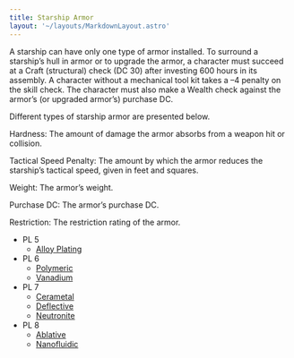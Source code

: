 ```yaml
---
title: Starship Armor
layout: '~/layouts/MarkdownLayout.astro'
---
```

A starship can have only one type of armor installed. To surround a starship’s
hull in armor or to upgrade the armor, a character must succeed at a Craft
(structural) check (DC 30) after investing 600 hours in its assembly. A
character without a mechanical tool kit takes a –4 penalty on the skill check.
The character must also make a Wealth check against the armor’s (or upgraded
armor’s) purchase DC.

Different types of starship armor are presented below.

Hardness: The amount of damage the armor absorbs from a weapon hit or
collision.

Tactical Speed Penalty: The amount by which the armor reduces the starship’s
tactical speed, given in feet and squares.

Weight: The armor’s weight.

Purchase DC: The armor’s purchase DC.

Restriction: The restriction rating of the armor.

  * PL 5
    * [Alloy Plating](/future.d20.srd/starships/starship.armor/alloy.plating)
  * PL 6
    * [Polymeric](/future.d20.srd/starships/starship.armor/polymeric)
    * [Vanadium](/future.d20.srd/starships/starship.armor/vanadium)
  * PL 7
    * [Cerametal](/future.d20.srd/starships/starship.armor/cerametal)
    * [Deflective](/future.d20.srd/starships/starship.armor/deflective)
    * [Neutronite](/future.d20.srd/starships/starship.armor/neutronite)
  * PL 8
    * [Ablative](/future.d20.srd/starships/starship.armor/ablative)
    * [Nanofluidic](/future.d20.srd/starships/starship.armor/nanofluidic)

